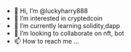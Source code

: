 - 👋 Hi, I’m @luckyharry888
- 👀 I’m interested in cryptedcoin
- 🌱 I’m currently learning solidity,dapp
- 💞️ I’m looking to collaborate on nft, bot
- 📫 How to reach me ...

<!---
luckyharry888/luckyharry888 is a ✨ special ✨ repository because its `README.md` (this file) appears on your GitHub profile.
You can click the Preview link to take a look at your changes.
--->
